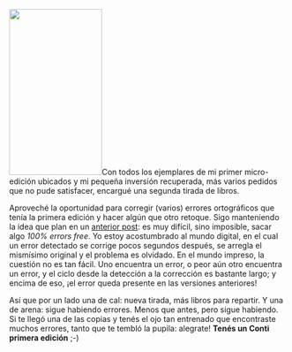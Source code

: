 <html><body><a href="/wp-content/uploads/2011/01/libros1.jpg"><img class="alignright size-medium wp-image-3056" src="/wp-content/uploads/2011/01/libros1-168x300.jpg" alt="" width="168" height="300"></a>Con todos los ejemplares de mi primer micro-edición ubicados y mi pequeña inversión recuperada, más varios pedidos que no pude satisfacer, encargué una segunda tirada de libros.



Aproveché la oportunidad para corregir (varios) errores ortográficos que tenía la primera edición y hacer algún que otro retoque. Sigo manteniendo la idea que plan en un <a href="http://www.juanjoconti.com.ar/2010/12/20/publique-un-libro-de-cuentos/" target="_blank">anterior post</a>: es muy difícil, sino imposible, sacar algo <em>100% errors free</em>. Yo estoy acostumbrado al mundo digital, en el cual un error detectado se corrige pocos segundos después, se arregla el mismísimo original y el problema es olvidado. En el mundo impreso, la cuestión no es tan fácil. Uno encuentra un error, o peor aún otro encuentra un error, y el ciclo desde la detección a la corrección es bastante largo; y encima de eso, ¡el error queda presente en las versiones anteriores!



Así que por un lado una de cal: nueva tirada, más libros para repartir. Y una de arena: sigue habiendo errores. Menos que antes, pero sigue habiendo. Si te llegó una de las copias y tenés el ojo tan entrenado que encontraste muchos errores, tanto que te tembló la pupila: alegrate! <strong>Tenés un Conti primera edición</strong> ;-)</body></html>